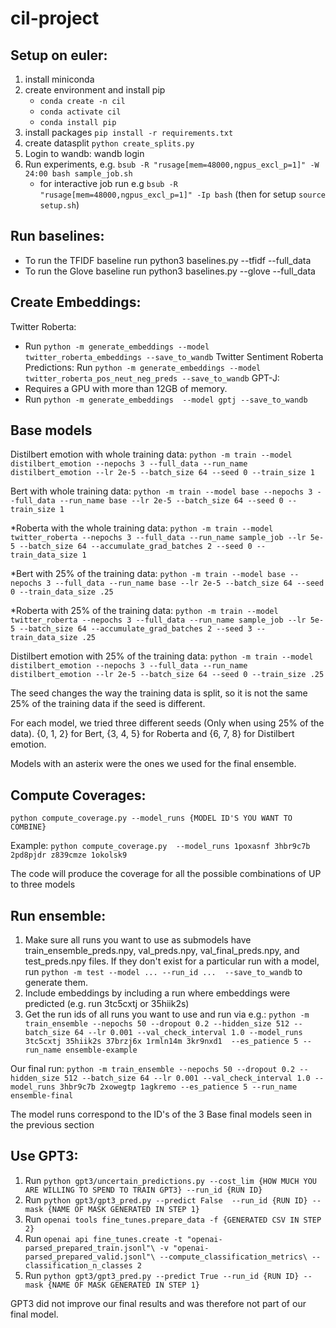 # cil-project

## Setup on euler:
1. install miniconda
2. create environment and install pip
    - `conda create -n cil`
    - `conda activate cil`
    - `conda install pip`
3. install packages `pip install -r requirements.txt`
4. create datasplit `python create_splits.py`
5. Login to wandb: wandb login
6. Run experiments, e.g. `bsub -R "rusage[mem=48000,ngpus_excl_p=1]" -W 24:00 bash sample_job.sh`
    - for interactive job run e.g `bsub -R "rusage[mem=48000,ngpus_excl_p=1]" -Ip bash` (then for setup `source setup.sh`)

## Run baselines:
- To run the TFIDF baseline run python3 baselines.py --tfidf --full_data
- To run the Glove baseline run python3 baselines.py --glove --full_data

## Create Embeddings:
Twitter Roberta:
- Run `python -m generate_embeddings --model twitter_roberta_embeddings --save_to_wandb`
Twitter Sentiment Roberta Predictions:
Run `python -m generate_embeddings --model twitter_roberta_pos_neut_neg_preds --save_to_wandb`
GPT-J:
- Requires a GPU with more than 12GB of memory.
- Run `python -m generate_embeddings  --model gptj --save_to_wandb`



## Base models
Distilbert emotion with whole training data: `python -m train --model distilbert_emotion --nepochs 3 --full_data --run_name distilbert_emotion --lr 2e-5 --batch_size 64 --seed 0 --train_size 1`

Bert with whole training data:  `python -m train --model base --nepochs 3 --full_data --run_name base --lr 2e-5 --batch_size 64 --seed 0 --train_size 1`

*Roberta with the whole training data: `python -m train --model twitter_roberta --nepochs 3 --full_data --run_name sample_job --lr 5e-5 --batch_size 64 --accumulate_grad_batches 2 --seed 0 --train_data_size 1`

*Bert with 25% of the training data: `python -m train --model base --nepochs 3 --full_data --run_name base --lr 2e-5 --batch_size 64 --seed 0 --train_data_size .25`

*Roberta with 25% of the training data: `python -m train --model twitter_roberta --nepochs 3 --full_data --run_name sample_job --lr 5e-5 --batch_size 64 --accumulate_grad_batches 2 --seed 3 --train_data_size .25`

Distilbert emotion with 25% of the training data: `python -m train --model distilbert_emotion --nepochs 3 --full_data --run_name distilbert_emotion --lr 2e-5 --batch_size 64 --seed 0 --train_size .25`

The seed changes the way the training data is split, so it is not the same 25% of the training data if the seed is different.

For each model, we tried three different seeds (Only when using 25% of the data). {0, 1, 2} for Bert, {3, 4, 5} for Roberta and {6, 7, 8} for Distilbert emotion.

Models with an asterix were the ones we used for the final ensemble.

## Compute Coverages:

`python compute_coverage.py --model_runs {MODEL ID'S YOU WANT TO COMBINE}`

Example: `python compute_coverage.py  --model_runs 1poxasnf 3hbr9c7b 2pd8pjdr z839cmze 1okolsk9`

The code will produce the coverage for all the possible combinations of UP to three models

## Run ensemble:

1. Make sure all runs you want to use as submodels have train_ensemble_preds.npy, val_preds.npy, val_final_preds.npy, and test_preds.npy files. If they don't exist for a particular run with a model, run `python -m test --model ... --run_id ...  --save_to_wandb` to generate them.
2. Include embeddings by including a run where embeddings were predicted (e.g. run 3tc5cxtj or 35hiik2s)
3. Get the run ids of all runs you want to use and run via e.g.: `python -m train_ensemble --nepochs 50 --dropout 0.2 --hidden_size 512 --batch_size 64 --lr 0.001 --val_check_interval 1.0 --model_runs 3tc5cxtj 35hiik2s 37brzj6x 1rmln14m 3kr9nxd1  --es_patience 5 --run_name ensemble-example`

Our final run: `python -m train_ensemble --nepochs 50 --dropout 0.2 --hidden_size 512 --batch_size 64 --lr 0.001 --val_check_interval 1.0 --model_runs 3hbr9c7b 2xowegtp 1agkremo --es_patience 5 --run_name ensemble-final`

The model runs correspond to the ID's of the 3 Base final models seen in the previous section

## Use GPT3:

1. Run `python gpt3/uncertain_predictions.py --cost_lim {HOW MUCH YOU ARE WILLING TO SPEND TO TRAIN GPT3} --run_id {RUN ID}`
2. Run `python gpt3/gpt3_pred.py --predict False  --run_id {RUN ID} --mask {NAME OF MASK GENERATED IN STEP 1}`
3. Run `openai tools fine_tunes.prepare_data -f {GENERATED CSV IN STEP 2}`
4. Run `openai api fine_tunes.create -t "openai-parsed_prepared_train.jsonl"\
    -v "openai-parsed_prepared_valid.jsonl"\
    --compute_classification_metrics\
    --classification_n_classes 2`
5. Run `python gpt3/gpt3_pred.py --predict True --run_id {RUN ID} --mask {NAME OF MASK GENERATED IN STEP 1}`

GPT3 did not improve our final results and was therefore not part of our final model.
